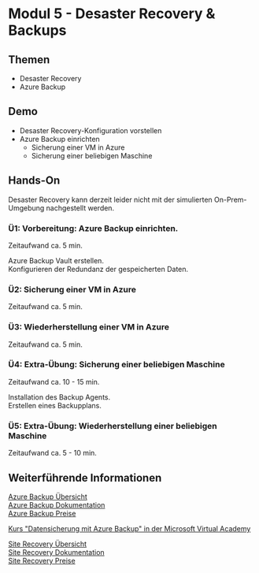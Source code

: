 # Modul 5 - Desaster Recovery & Backups
## Themen
* Desaster Recovery
* Azure Backup

## Demo
* Desaster Recovery-Konfiguration vorstellen
* Azure Backup einrichten
	* Sicherung einer VM in Azure
	* Sicherung einer beliebigen Maschine

## Hands-On

Desaster Recovery kann derzeit leider nicht mit der simulierten On-Prem-Umgebung nachgestellt werden.

### Ü1: Vorbereitung: Azure Backup einrichten.
Zeitaufwand ca. 5 min.

Azure Backup Vault erstellen.  
Konfigurieren der Redundanz der gespeicherten Daten.

### Ü2: Sicherung einer VM in Azure
Zeitaufwand ca. 5 min.

### Ü3: Wiederherstellung einer VM in Azure
Zeitaufwand ca. 5 min.

### Ü4: Extra-Übung: Sicherung einer beliebigen Maschine
Zeitaufwand ca. 10 - 15 min.

Installation des Backup Agents.  
Erstellen eines Backupplans.

### Ü5: Extra-Übung: Wiederherstellung einer beliebigen Maschine
Zeitaufwand ca. 5 - 10 min.

## Weiterführende Informationen

[Azure Backup Übersicht](https://azure.microsoft.com/de-de/services/backup/)  
[Azure Backup Dokumentation](https://azure.microsoft.com/de-de/documentation/services/backup/)  
[Azure Backup Preise](https://azure.microsoft.com/de-de/pricing/details/backup/)

[Kurs "Datensicherung mit Azure Backup" in der Microsoft Virtual Academy](https://www.microsoftvirtualacademy.com/de-de/training-courses/datensicherung-mit-azure-backup-13976?l=ZpYkSDvbB_5205192810)

[Site Recovery Übersicht](https://azure.microsoft.com/de-de/services/site-recovery/)  
[Site Recovery Dokumentation](https://azure.microsoft.com/de-de/documentation/services/site-recovery/)  
[Site Recovery Preise](https://azure.microsoft.com/de-de/pricing/details/site-recovery/)